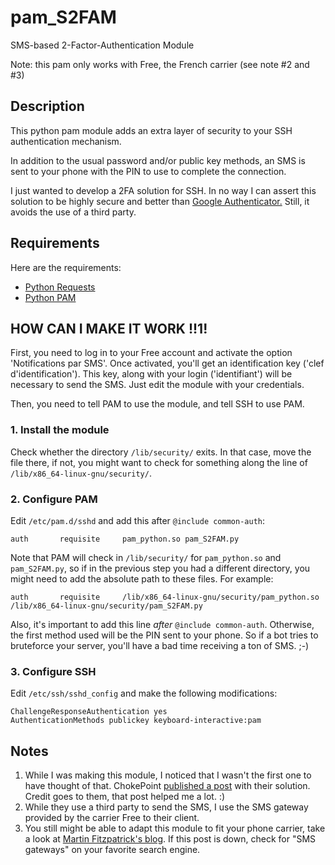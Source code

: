 # pam_S2FAM

SMS-based 2-Factor-Authentication Module

Note: this pam only works with Free, the French carrier (see note #2 and #3)

## Description

This python pam module adds an extra layer of security to your SSH authentication mechanism.

In addition to the usual password and/or public key methods, an SMS is sent to your phone with the PIN to use to complete the connection.

I just wanted to develop a 2FA solution for SSH. In no way I can assert this solution to be highly secure and better than [Google Authenticator.][1] Still, it avoids the use of a third party.

## Requirements

Here are the requirements:

 - [Python Requests][2]
 - [Python PAM][3]

## HOW CAN I MAKE IT WORK !!1!

First, you need to log in to your Free account and activate the option 'Notifications par SMS'. Once activated, you'll get an identification key ('clef d'identification'). This key, along with your login ('identifiant') will be necessary to send the SMS. Just edit the module with your credentials.

Then, you need to tell PAM to use the module, and tell SSH to use PAM.

### 1. Install the module

Check whether the directory `/lib/security/` exits. In that case, move the file there, if not, you might want to check for something along the line of `/lib/x86_64-linux-gnu/security/`.

### 2. Configure PAM

Edit `/etc/pam.d/sshd` and add this after `@include common-auth`:

	auth       requisite     pam_python.so pam_S2FAM.py

Note that PAM will check in `/lib/security/` for `pam_python.so` and `pam_S2FAM.py`, so if in the previous step you had a different directory, you might need to add the absolute path to these files. For example:

	auth       requisite     /lib/x86_64-linux-gnu/security/pam_python.so /lib/x86_64-linux-gnu/security/pam_S2FAM.py

Also, it's important to add this line *after* `@include common-auth`. Otherwise, the first method used will be the PIN sent to your phone. So if a bot tries to bruteforce your server, you'll have a bad time receiving a ton of SMS. ;-)

### 3. Configure SSH

Edit `/etc/ssh/sshd_config` and make the following modifications:

	ChallengeResponseAuthentication yes
	AuthenticationMethods publickey keyboard-interactive:pam

## Notes

1. While I was making this module, I noticed that I wasn't the first one to have thought of that. ChokePoint [published a post][4] with their solution. Credit goes to them, that post helped me a lot. :)
2. While they use a third party to send the SMS, I use the SMS gateway provided by the carrier Free to their client.
3. You still might be able to adapt this module to fit your phone carrier, take a look at [Martin Fitzpatrick's blog][5]. If this post is down, check for "SMS gateways" on your favorite search engine.


[1]: https://github.com/google/google-authenticator "Google Authenticator repository"
[2]: http://docs.python-requests.org/en/master/user/install/#install "Python Requests"
[3]: http://pam-python.sourceforge.net "Python PAM"
[4]: http://www.chokepoint.net/2013/12/simple-ssh-2-factor-pam-python-module.html "ChokePoint post"
[5]: http://mfitzp.io/list-of-email-to-sms-gateways/ "Martin Fitzpatrick's list of email to SMS gateways"
